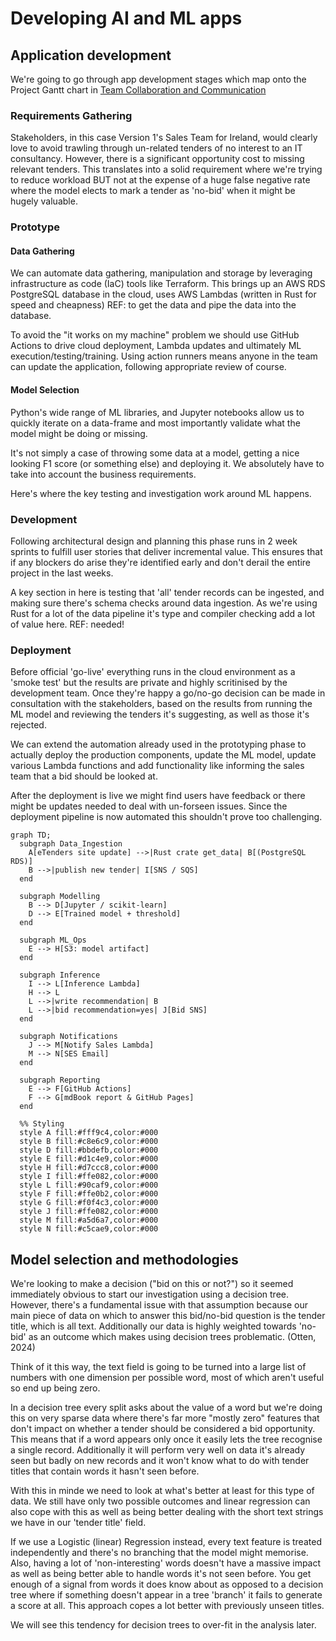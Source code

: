 # Developing AI and ML apps

## Application development 

We're going to go through app development stages which map onto the Project Gantt chart in [Team Collaboration and Communication](./5_team_collaboration_and_communication.md)

### Requirements Gathering
Stakeholders, in this case Version 1's Sales Team for Ireland, would clearly love to avoid trawling through un-related tenders of no interest to an IT consultancy. However, there is a significant opportunity cost to missing relevant tenders. This translates into a solid requirement where we're trying to reduce workload BUT not at the expense of a huge false negative rate where the model elects to mark a tender as 'no-bid' when it might be hugely valuable. 

### Prototype

#### Data Gathering
We can automate data gathering, manipulation and storage by leveraging infrastructure as code (IaC) tools like Terraform. This brings up an AWS RDS PostgreSQL database in the cloud, uses AWS Lambdas (written in Rust for speed and cheapness) REF: to get the data and pipe the data into the database.

To avoid the "it works on my machine" problem we should use GitHub Actions to drive cloud deployment, Lambda updates and ultimately ML execution/testing/training. Using action runners means anyone in the team can update the application, following appropriate review of course.

#### Model Selection
Python's wide range of ML libraries, and Jupyter notebooks allow us to quickly iterate on a data-frame and most importantly validate what the model might be doing or missing. 

It's not simply a case of throwing some data at a model, getting a nice looking F1 score (or something else) and deploying it. We absolutely have to take into account the business requirements.

Here's where the key testing and investigation work around ML happens.

### Development
Following architectural design and planning this phase runs in 2 week sprints to fulfill user stories that deliver incremental value. This ensures that if any blockers do arise they're identified early and don't derail the entire project in the last weeks. 

A key section in here is testing that 'all' tender records can be ingested, and making sure there's schema checks around data ingestion. As we're using Rust for a lot of the data pipeline it's type and compiler checking add a lot of value here. REF: needed!

### Deployment
Before official 'go-live' everything runs in the cloud environment as a 'smoke test' but the results are private and highly scritinised by the development team. Once they're happy a go/no-go decision can be made in consultation with the stakeholders, based on the results from running the ML model and reviewing the tenders it's suggesting, as well as those it's rejected. 

We can extend the automation already used in the prototyping phase to actually deploy the production components, update the ML model, update various Lambda functions and add functionality like informing the sales team that a bid should be looked at. 

After the deployment is live we might find users have feedback or there might be updates needed to deal with un-forseen issues. Since the deployment pipeline is now automated this shouldn't prove too challenging.

```mermaid
graph TD;
  subgraph Data_Ingestion
    A[eTenders site update] -->|Rust crate get_data| B[(PostgreSQL RDS)]
    B -->|publish new tender| I[SNS / SQS]
  end

  subgraph Modelling
    B --> D[Jupyter / scikit-learn]
    D --> E[Trained model + threshold]
  end

  subgraph ML_Ops
    E --> H[S3: model artifact]
  end

  subgraph Inference
    I --> L[Inference Lambda]
    H --> L
    L -->|write recommendation| B
    L -->|bid recommendation=yes| J[Bid SNS]
  end

  subgraph Notifications
    J --> M[Notify Sales Lambda]
    M --> N[SES Email]
  end

  subgraph Reporting
    E --> F[GitHub Actions]
    F --> G[mdBook report & GitHub Pages]
  end

  %% Styling
  style A fill:#fff9c4,color:#000
  style B fill:#c8e6c9,color:#000
  style D fill:#bbdefb,color:#000
  style E fill:#d1c4e9,color:#000
  style H fill:#d7ccc8,color:#000
  style I fill:#ffe082,color:#000
  style L fill:#90caf9,color:#000
  style F fill:#ffe0b2,color:#000
  style G fill:#f0f4c3,color:#000
  style J fill:#ffe082,color:#000
  style M fill:#a5d6a7,color:#000
  style N fill:#c5cae9,color:#000
```

## Model selection and methodologies

We're looking to make a decision ("bid on this or not?") so it seemed immediately obvious to start our investigation using a decision tree. However, there's a fundamental issue with that assumption because our main piece of data on which to answer this bid/no-bid question is the tender title, which is all text. Additionally our data is highly weighted towards 'no-bid' as an outcome which makes using decision trees problematic. (Otten, 2024)

Think of it this way, the text field is going to be turned into a large list of numbers with one dimension per possible word, most of which aren't useful so end up being zero.

In a decision tree every split asks about the value of a word but we're doing this on very sparse data where there's far more "mostly zero" features that don't impact on whether a tender should be considered a bid opportunity. This means that if a word appears only once it easily lets the tree recognise a single record. Additionally it will perform very well on data it's already seen but badly on new records and it won't know what to do with tender titles that contain words it hasn't seen before.

With this in minde we need to look at what's better at least for this type of data. We still have only two possible outcomes and linear regression can also cope with this as well as being better dealing with the short text strings we have in our 'tender title' field.

If we use a Logistic (linear) Regression instead, every text feature is treated independently and there's no branching that the model might memorise. Also, having a lot of 'non-interesting' words doesn't have a massive impact as well as being better able to handle words it's not seen before. You get enough of a signal from words it does know about as opposed to a decision tree where if something doesn't appear in a tree 'branch' it fails to generate a score at all. This approach copes a lot better with previously unseen titles.

We will see this tendency for decision trees to over-fit in the analysis later.

